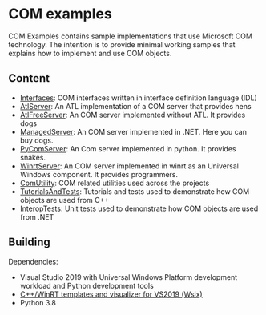# COM examples

COM Examples contains sample implementations that use Microsoft COM technology. The intention is to provide minimal working samples that explains how to implement and use COM objects.

## Content

* [Interfaces](Interfaces#interfaces): COM interfaces written in interface definition language (IDL)
* [AtlServer](AtlServer#atlhenlib): An ATL implementation of a COM server that provides hens
* [AtlFreeServer](AtlFreeServer#atlfreeserver): An COM server implemented without ATL. It provides dogs
* [ManagedServer](ManagedServer/): An COM server implemented in .NET. Here you can buy dogs.
* [PyComServer](PyComServer/): An Com server implemented in python. It provides snakes.
* [WinrtServer](WinrtServer/): An COM server implemented in winrt as an Universal Windows component. It provides programmers.
* [ComUtility](ComUtility/): COM related utilities used across the projects
* [TutorialsAndTests](TutorialsAndTests/): Tutorials and tests used to demonstrate how COM objects are used from C++
* [InteropTests](InteropTests/): Unit tests used to demonstrate how COM objects are used from .NET

## Building

Dependencies: 
* Visual Studio 2019 with Universal Windows Platform development workload and Python development tools
* [C++/WinRT templates and visualizer for VS2019 (Wsix)](https://docs.microsoft.com/en-us/windows/uwp/cpp-and-winrt-apis/intro-to-using-cpp-with-winrt#visual-studio-support-for-cwinrt-xaml-the-vsix-extension-and-the-nuget-package)
* Python 3.8 
